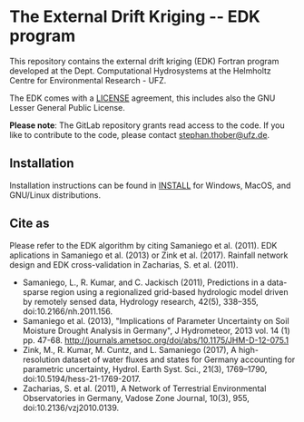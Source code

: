 # The External Drift Kriging -- EDK program

This repository contains the external drift kriging (EDK) Fortran program developed at the Dept. Computational Hydrosystems at the Helmholtz Centre for Environmental Research - UFZ.

The EDK comes with a [LICENSE][1] agreement, this includes also the GNU Lesser General Public License.

**Please note**: The GitLab repository grants read access to the code.
If you like to contribute to the code, please contact stephan.thober@ufz.de.

## Installation

Installation instructions can be found in [INSTALL][2] for Windows, MacOS, and GNU/Linux distributions.

## Cite as

Please refer to the EDK algorithm by citing Samaniego et al. (2011). EDK aplications in Samaniego et al. (2013) or Zink et al. (2017).
Rainfall network design and EDK cross-validation in Zacharias, S. et al. (2011).

- Samaniego, L., R. Kumar, and C. Jackisch (2011), Predictions in a data-sparse region using a regionalized grid-based hydrologic model driven by remotely sensed data, Hydrology research, 42(5), 338–355, doi:10.2166/nh.2011.156.
- Samaniego et al. (2013), "Implications of Parameter Uncertainty on Soil Moisture Drought Analysis in Germany", J Hydrometeor, 2013 vol. 14 (1) pp. 47-68. http://journals.ametsoc.org/doi/abs/10.1175/JHM-D-12-075.1
- Zink, M., R. Kumar, M. Cuntz, and L. Samaniego (2017), A high-resolution dataset of water fluxes and states for Germany accounting for parametric uncertainty, Hydrol. Earth Syst. Sci., 21(3), 1769–1790, doi:10.5194/hess-21-1769-2017.
- Zacharias, S. et al. (2011), A Network of Terrestrial Environmental Observatories in Germany, Vadose Zone Journal, 10(3), 955, doi:10.2136/vzj2010.0139.

[1]: LICENSE
[2]: INSTALL.md
